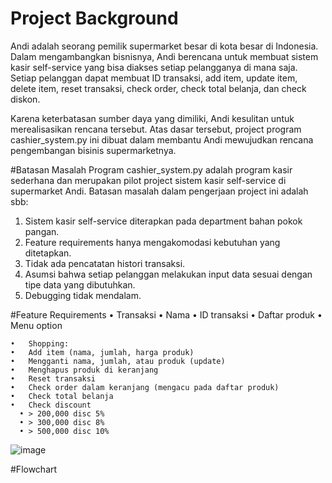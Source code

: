 # Project Background
Andi adalah seorang pemilik supermarket besar di kota besar di Indonesia. Dalam mengambangkan bisnisnya, 
Andi berencana untuk membuat sistem kasir self-service yang bisa diakses setiap pelangganya di mana saja. 
Setiap pelanggan dapat membuat ID transaksi, add item, update item, delete item, reset transaksi, check order, check total belanja, dan check diskon.

Karena keterbatasan sumber daya yang dimiliki, Andi kesulitan untuk merealisasikan rencana tersebut. 
Atas dasar tersebut, project program cashier_system.py ini dibuat dalam membantu Andi mewujudkan rencana pengembangan bisinis supermarketnya.


#Batasan Masalah
Program cashier_system.py adalah program kasir sederhana dan merupakan pilot project sistem kasir self-service di supermarket Andi. 
Batasan masalah dalam pengerjaan project ini adalah sbb:
  1.	Sistem kasir self-service diterapkan pada department bahan pokok pangan.
  2.	Feature requirements hanya mengakomodasi kebutuhan yang ditetapkan.
  3.	Tidak ada pencatatan histori transaksi.
  4.	Asumsi bahwa setiap pelanggan melakukan input data sesuai dengan tipe data yang dibutuhkan.
  5.	Debugging tidak mendalam.


#Feature Requirements
  •	Transaksi
    •	Nama 
    •	ID transaksi 
    •	Daftar produk
    •	Menu option

    •	Shopping:
    •	Add item (nama, jumlah, harga produk)
    •	Mengganti nama, jumlah, atau produk (update)
    •	Menghapus produk di keranjang
    •	Reset transaksi
    •	Check order dalam keranjang (mengacu pada daftar produk)
    •	Check total belanja
    •	Check discount
      •	> 200,000 disc 5%
      •	> 300,000 disc 8%
      •	> 500,000 disc 10%
      
![image](https://user-images.githubusercontent.com/96375074/232269056-f4856322-fb6f-4d27-9710-05ca4f8583dd.png)


#Flowchart
